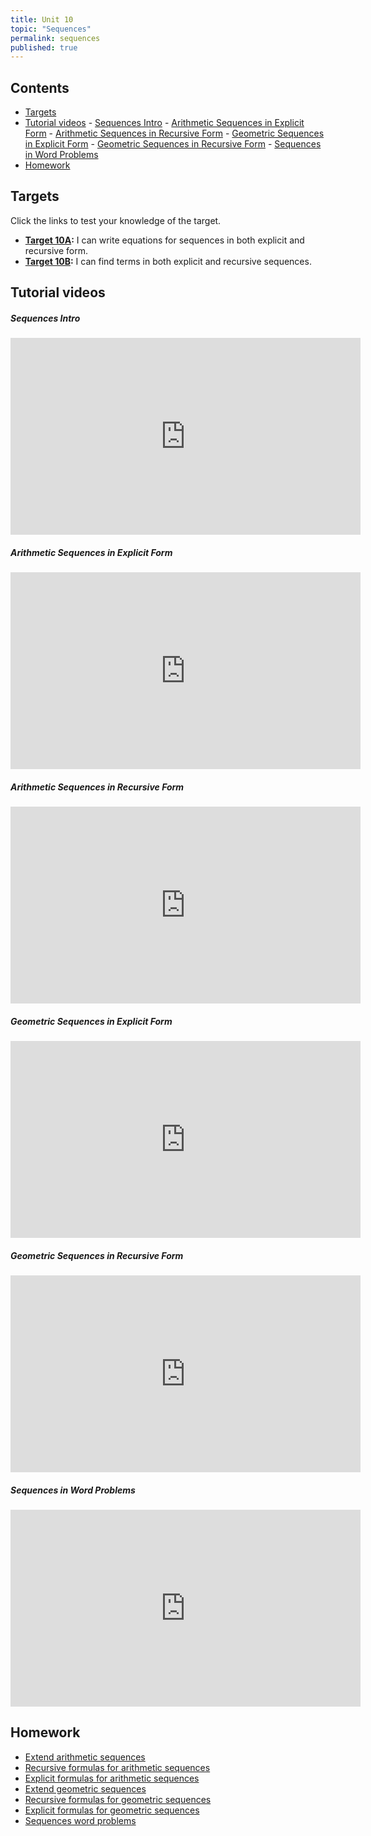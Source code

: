 ```yaml
---
title: Unit 10
topic: "Sequences"
permalink: sequences
published: true
---
```


## Contents <!-- omit in toc -->
- [Targets](#targets)
- [Tutorial videos](#tutorial-videos)
      - [Sequences Intro](#sequences-intro)
      - [Arithmetic Sequences in Explicit Form](#arithmetic-sequences-in-explicit-form)
      - [Arithmetic Sequences in Recursive Form](#arithmetic-sequences-in-recursive-form)
      - [Geometric Sequences in Explicit Form](#geometric-sequences-in-explicit-form)
      - [Geometric Sequences in Recursive Form](#geometric-sequences-in-recursive-form)
      - [Sequences in Word Problems](#sequences-in-word-problems)
- [Homework](#homework)

## Targets

Click the links to test your knowledge of the target.

- **[Target 10A](https://forms.gle/SjpmX3AzZxS6aw7Z6):** I can write equations for sequences in both explicit and recursive form.
- **[Target 10B](https://forms.gle/WKftuGUpWz3rCrkU8):** I can find terms in both explicit and recursive sequences.

## Tutorial videos

##### Sequences Intro

<div class="responsive-video">
    <iframe width="560" height="315" src="https://www.youtube.com/embed/KsFw6h_-Bxw" frameborder="0" allow="accelerometer; autoplay; encrypted-media; gyroscope; picture-in-picture" allowfullscreen></iframe>
</div>

##### Arithmetic Sequences in Explicit Form

<div class="responsive-video">
    <iframe width="560" height="315" src="https://www.youtube.com/embed/ES6_Eql8dFE" frameborder="0" allow="accelerometer; autoplay; encrypted-media; gyroscope; picture-in-picture" allowfullscreen></iframe>
</div>

##### Arithmetic Sequences in Recursive Form

<div class="responsive-video">
    <iframe width="560" height="315" src="https://www.youtube.com/embed/19GMpUVStJY" frameborder="0" allow="accelerometer; autoplay; encrypted-media; gyroscope; picture-in-picture" allowfullscreen></iframe>
</div>

##### Geometric Sequences in Explicit Form

<div class="responsive-video">
    <iframe width="560" height="315" src="https://www.youtube.com/embed/BNjOGHJUz8s" frameborder="0" allow="accelerometer; autoplay; encrypted-media; gyroscope; picture-in-picture" allowfullscreen></iframe>
</div>

##### Geometric Sequences in Recursive Form

<div class="responsive-video">
    <iframe width="560" height="315" src="https://www.youtube.com/embed/XS36WnsPkZU" frameborder="0" allow="accelerometer; autoplay; encrypted-media; gyroscope; picture-in-picture" allowfullscreen></iframe>
</div>

##### Sequences in Word Problems

<div class="responsive-video">
    <iframe width="560" height="315" src="https://www.youtube.com/embed/DHTh2TlnzJY" frameborder="0" allow="accelerometer; autoplay; encrypted-media; gyroscope; picture-in-picture" allowfullscreen></iframe>  
</div>

## Homework

- [Extend arithmetic sequences](https://www.khanacademy.org/math/algebra/x2f8bb11595b61c86:sequences/x2f8bb11595b61c86:introduction-to-arithmetic-sequences/e/arithmetic_sequences_1?modal=1)
- [Recursive formulas for arithmetic sequences](https://www.khanacademy.org/math/algebra/x2f8bb11595b61c86:sequences/x2f8bb11595b61c86:constructing-arithmetic-sequences/e/recursive-formulas-for-arithmetic-sequences?modal=1)
- [Explicit formulas for arithmetic sequences](https://www.khanacademy.org/math/algebra/x2f8bb11595b61c86:sequences/x2f8bb11595b61c86:constructing-arithmetic-sequences/e/explicit-formulas-for-arithmetic-sequences?modal=1)
- [Extend geometric sequences](https://www.khanacademy.org/math/algebra/x2f8bb11595b61c86:sequences/x2f8bb11595b61c86:introduction-to-geometric-sequences/e/geometric_sequences_1?modal=1)
- [Recursive formulas for geometric sequences](https://www.khanacademy.org/math/algebra/x2f8bb11595b61c86:sequences/x2f8bb11595b61c86:constructing-geometric-sequences/e/recursive-formulas-for-geometric-sequences?modal=1)
- [Explicit formulas for geometric sequences](https://www.khanacademy.org/math/algebra/x2f8bb11595b61c86:sequences/x2f8bb11595b61c86:constructing-geometric-sequences/e/sequences-as-functions?modal=1)
- [Sequences word problems](https://www.khanacademy.org/math/algebra/x2f8bb11595b61c86:sequences/x2f8bb11595b61c86:modeling-with-sequences/e/recursive_explicit?modal=1)

<!-- ## Problems of the Week

Find them on [FlipGrid](https://flipgrid.com/gomath38). -->